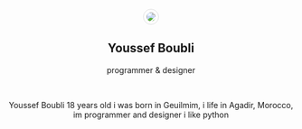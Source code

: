 <br />
<center><img style="border-radius: 50%;  border: 1px solid #ddd;  padding: 5px;" src="https://avatars0.githubusercontent.com/u/26576840?s=460&v=4">
<h2>Youssef Boubli</h2>
<p>programmer & designer</p>
<br />

<p>Youssef Boubli 18 years old i was born in Geuilmim, i life in Agadir, Morocco, im programmer and designer i like python</p>

</center>
